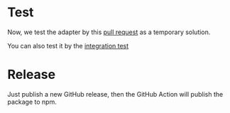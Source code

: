 # Test

Now, we test the adapter by this [pull request](https://github.com/prisma/prisma-engines/pull/4342) as a temporary solution.

You can also test it by the [integration test](/integration-test/)

# Release

Just publish a new GitHub release, then the GitHub Action will publish the package to npm.